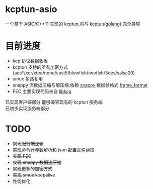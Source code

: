 # kcptun-asio

一个基于 ASIO/C++11 实现的 kcptun,将与 [kcptun(golang)](https://github.com/xtaci/kcptun) 完全兼容  

# 目前进度  

* kcp 协议数据收发  
* kcptun 支持的所有加密方式(aes*/xor/xtea/none/cast5/blowfish/twofish/3des/salsa20)  
* smux 多路复用  
* snappy 流数据压缩与解压缩,依赖 [snappy](https://github.com/google/snappy),数据帧格式 [frame_format](https://github.com/google/snappy/blob/master/framing_format.txt)    
* FEC,主要实现代码来自 [libkcp](https://github.com/xtaci/libkcp)   

已实现客户端部分,能够兼容现有的 kcptun 服务端   
已初步实现服务端部分   

# TODO  

* ~~实现服务端逻辑~~  
* ~~实现命令行参数解析和 json 配置文件读取~~  
* ~~实现 FEC~~   
* ~~实现 snappy 数据流压缩~~  
* ~~实现更多的加密方式~~  
* ~~实现 smux keepalive~~  
* 性能优化  
